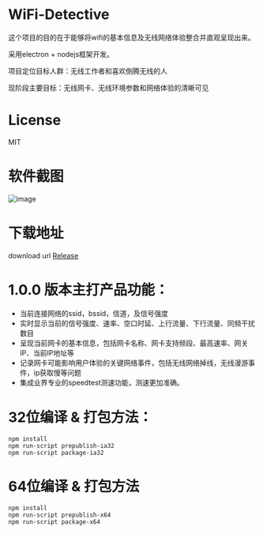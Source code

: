 # WiFi-Detective
  这个项目的目的在于能够将wifi的基本信息及无线网络体验整合并直观呈现出来。

  采用electron + nodejs框架开发。

  项目定位目标人群：无线工作者和喜欢倒腾无线的人
  
  现阶段主要目标：无线网卡、无线环境参数和网络体验的清晰可见
  
# License
  MIT

# 软件截图
![image](https://cloud.githubusercontent.com/assets/5871079/18816241/d3f07e16-8377-11e6-8ea6-1423d1b866b3.png)

# 下载地址
  download url [Release](https://github.com/susfly/WiFi-Detective/releases)

# 1.0.0 版本主打产品功能：

 * 当前连接网络的ssid，bssid，信道，及信号强度
 * 实时显示当前的信号强度、速率、空口时延、上行流量、下行流量、同频干扰数目
 * 呈现当前网卡的基本信息，包括网卡名称、网卡支持频段、最高速率、网关IP、当前IP地址等
 * 记录网卡可能影响用户体验的关键网络事件，包括无线网络掉线，无线漫游事件，ip获取慢等问题
 * 集成业界专业的speedtest测速功能，测速更加准确。
    
# 32位编译 & 打包方法：
    npm install
    npm run-script prepublish-ia32
    npm run-script package-ia32

# 64位编译 & 打包方法
    npm install
    npm run-script prepublish-x64
    npm run-script package-x64
    

